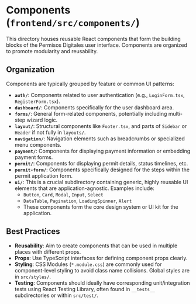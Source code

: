 # Components (`frontend/src/components/`)

This directory houses reusable React components that form the building blocks of the Permisos Digitales user interface. Components are organized to promote modularity and reusability.

## Organization

Components are typically grouped by feature or common UI patterns:

*   **`auth/`**: Components related to user authentication (e.g., `LoginForm.tsx`, `RegisterForm.tsx`).
*   **`dashboard/`**: Components specifically for the user dashboard area.
*   **`forms/`**: General form-related components, potentially including multi-step wizard logic.
*   **`layout/`**: Structural components like `Footer.tsx`, and parts of `Sidebar` or `Header` if not fully in `layouts/`.
*   **`navigation/`**: Navigation elements such as breadcrumbs or specialized menu components.
*   **`payment/`**: Components for displaying payment information or embedding payment forms.
*   **`permit/`**: Components for displaying permit details, status timelines, etc.
*   **`permit-form/`**: Components specifically designed for the steps within the permit application form.
*   **`ui/`**: This is a crucial subdirectory containing generic, highly reusable UI elements that are application-agnostic. Examples include:
    *   `Button`, `Card`, `Modal`, `Input`, `Select`
    *   `DataTable`, `Pagination`, `LoadingSpinner`, `Alert`
    *   These components form the core design system or UI kit for the application.

## Best Practices

*   **Reusability**: Aim to create components that can be used in multiple places with different props.
*   **Props**: Use TypeScript interfaces for defining component props clearly.
*   **Styling**: CSS Modules (`*.module.css`) are commonly used for component-level styling to avoid class name collisions. Global styles are in `src/styles/`.
*   **Testing**: Components should ideally have corresponding unit/integration tests using React Testing Library, often found in `__tests__` subdirectories or within `src/test/`.
